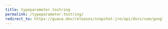 ```yaml
---
title: typeparameter.tostring
permalink: /typeparameter.tostring/
redirect_to: https://guava.dev/releases/snapshot-jre/api/docs/com/google/common/reflect/TypeParameter.html#toString--
---
```

